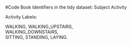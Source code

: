 #Code Book 
Identifiers in the tidy dataset:
Subject 
Activity 

Activity Labels:

WALKING, 
WALKING_UPSTAIRS,  
WALKING_DOWNSTAIRS,  
SITTING, 
STANDING, 
LAYING.

